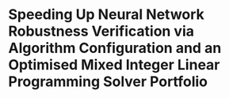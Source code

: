 # Speeding Up Neural Network Robustness Verification via Algorithm Configuration and an Optimised Mixed Integer Linear Programming Solver Portfolio
